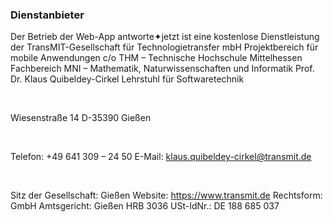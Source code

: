 ### Dienstanbieter
Der Betrieb der Web-App antworte✦jetzt ist eine kostenlose Dienstleistung der TransMIT-Gesellschaft für Technologietransfer mbH Projektbereich für mobile Anwendungen
c/o THM – Technische Hochschule Mittelhessen
Fachbereich MNI – Mathematik, Naturwissenschaften und Informatik
Prof. Dr. Klaus Quibeldey-Cirkel
Lehrstuhl für Softwaretechnik

<br/>

Wiesenstraße 14
D-35390 Gießen

<br/>

Telefon: +49 641 309 – 24 50
E-Mail: <a href='mailto:klaus.quibeldey-cirkel@transmit.de'>klaus.quibeldey-cirkel@transmit.de</a>

<br/>

Sitz der Gesellschaft: Gießen
Website: <a href='https://www.transmit.de'>https://www.transmit.de</a>
Rechtsform: GmbH
Amtsgericht: Gießen HRB 3036
USt-IdNr.: DE 188 685 037
